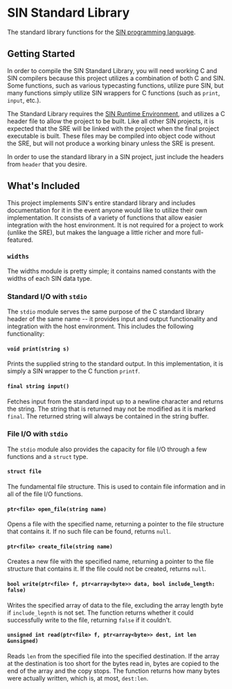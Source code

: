 # SIN Standard Library

The standard library functions for the [SIN programming language](https://github.com/rlannon/SINx86).

## Getting Started

In order to compile the SIN Standard Library, you will need working C and SIN compilers because this project utilizes a combination of both C and SIN. Some functions, such as various typecasting functions, utilize pure SIN, but many functions simply utilize SIN wrappers for C functions (such as `print`, `input`, etc.).

The Standard Library requires the [SIN Runtime Environment](https://github.com/rlannon/SRE), and utilizes a C header file to allow the project to be built. Like all other SIN projects, it is expected that the SRE will be linked with the project when the final project executable is built. These files may be compiled into object code without the SRE, but will not produce a working binary unless the SRE is present.

In order to use the standard library in a SIN project, just include the headers from `header` that you desire.

## What's Included

This project implements SIN's entire standard library and includes documentation for it in the event anyone would like to utilize their own implementation. It consists of a variety of functions that allow easier integration with the host environment. It is not required for a project to work (unlike the SRE), but makes the language a little richer and more full-featured.

### `widths`

The widths module is pretty simple; it contains named constants with the widths of each SIN data type.

### Standard I/O with `stdio`

The `stdio` module serves the same purpose of the C standard library header of the same name -- it provides input and output functionality and integration with the host environment. This includes the following functionality:

#### `void print(string s)`

Prints the supplied string to the standard output. In this implementation, it is simply a SIN wrapper to the C function `printf`.

#### `final string input()`

Fetches input from the standard input up to a newline character and returns the string. The string that is returned may not be modified as it is marked `final`. The returned string will always be contained in the string buffer.

### File I/O with `stdio`

The `stdio` module also provides the capacity for file I/O through a few functions and a `struct` type.

#### `struct file`

The fundamental file structure. This is used to contain file information and in all of the file I/O functions.

#### `ptr<file> open_file(string name)`

Opens a file with the specified name, returning a pointer to the file structure that contains it. If no such file can be found, returns `null`.

#### `ptr<file> create_file(string name)`

Creates a new file with the specified name, returning a pointer to the file structure that contains it. If the file could not be created, returns `null`.

#### `bool write(ptr<file> f, ptr<array<byte>> data, bool include_length: false)`

Writes the specified array of data to the file, excluding the array length byte if `include_legnth` is not set. The function returns whether it could successfully write to the file, returning `false` if it couldn't.

#### `unsigned int read(ptr<file> f, ptr<array<byte>> dest, int len &unsigned)`

Reads `len` from the specified file into the specified destination. If the array at the destination is too short for the bytes read in, bytes are copied to the end of the array and the copy stops. The function returns how many bytes were actually written, which is, at most, `dest:len`.
